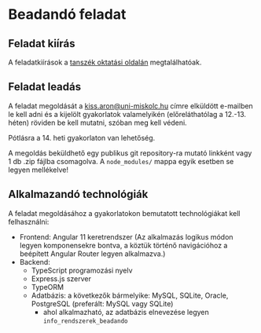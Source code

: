 # Beadandó feladat

## Feladat kiírás

A feladatkiírások a [tanszék oktatási oldalán](http://ait2.iit.uni-miskolc.hu/oktatas/doku.php?id=tanszek:oktatas:informatikai_rendszerek_epitese:feleves_feladat) megtalálhatóak.

## Feladat leadás
A feladat megoldását a <kiss.aron@uni-miskolc.hu> címre elküldött e-mailben le kell adni és a kijelölt gyakorlatok valamelyikén (előreláthatólag a 12.-13. héten) röviden be kell mutatni, szóban meg kell védeni.

Pótlásra a 14. heti gyakorlaton van lehetőség.

A megoldás beküldhető egy publikus git repository-ra mutató linkként vagy 1 db .zip fájlba csomagolva. A ``node_modules/`` mappa egyik esetben se legyen mellékelve!

## Alkalmazandó technológiák
A feladat megoldásához a gyakorlatokon bemutatott technológiákat kell felhasználni:

- Frontend: Angular 11 keretrendszer (Az alkalmazás logikus módon legyen komponensekre bontva, a köztük történő navigációhoz a beépített Angular Router legyen alkalmazva.)
- Backend:
  - TypeScript programozási nyelv
  - Express.js szerver
  - TypeORM
  - Adatbázis: a következők bármelyike: MySQL, SQLite, Oracle, PostgreSQL (preferált: MySQL vagy SQLite)
    - ahol alkalmazható, az adatbázis elnevezése legyen `info_rendszerek_beadando`